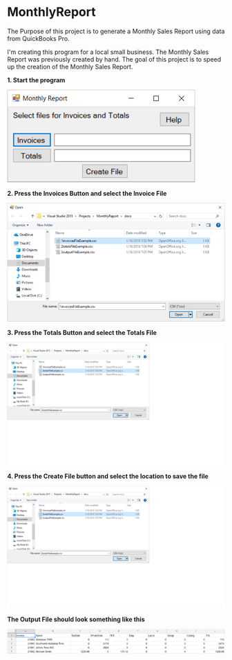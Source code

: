# MonthlyReport

The Purpose of this project is to generate a Monthly Sales Report using data from QuickBooks Pro. 

I'm creating this program for a local small business. The Monthly Sales Report was previously created by hand.
The goal of this project is to speed up the creation of the Monthly Sales Report.


**1. Start the program**

![alt text](docs/Screenshots/Monthly.png)

**2. Press the Invoices Button and select the Invoice File**

![alt text](docs/Screenshots/SelectInvoiceFile.png)

**3. Press the Totals Button and select the Totals File**

![alt text](docs/Screenshots/SelectTotalsFile.png)

**4. Press the Create File button and select the location to save the file**

![alt text](docs/Screenshots/SelectTotalsFile.png)

**The Output File should look something like this**

![alt text](docs/Screenshots/OutputFile.png)